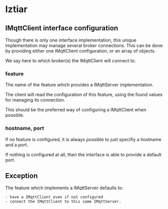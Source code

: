 # Iztiar

## IMqttClient interface configuration

Though there is only one interface implementation, this unique implementation may manage several broker connections. This can be done by providing either one IMqttClient configuration, or an array of objects.

We say here to which broker(s) the IMqttClient will connect to.

### feature

The name of the feature which provides a IMqttServer implementation.

The client will read the configuration of this feature, using the found values for managing its connection.

This should be the preferred way of configuring a IMqttClient when possible.

### hostname, port

If no feature is configured, it is always possible to just specifiy a hostname and a port.

If nothing is configured at all, then the interface is able to provide a default port.

## Exception

The feature which implements a IMqttServer defaults to:

    - have a IMqttClient even if not configured
    - connect the IMqttClient to this same IMqttServer.
